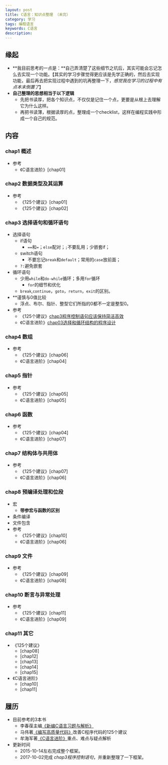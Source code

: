```yaml
---
layout: post  
title: C语言：知识点整理 （未完）  
category: 学习    
tags: 编程语言        
keywords: C语言      
description:    
---  
```



##  缘起
+ **我目前思考的一点是：**自己弄清楚了这些细节之坑后，其实可能会忘记怎么去实现一个功能。【其实的学习步骤觉得更应该是先学正确的，然后去实现功能，最后再去把实现过程中遇到的坑再整理一下，*感觉我在学习的过程中有点本末倒置了*】
+ **自己整理的思想相当于以下逻辑**
    + 先把书读厚，把各个知识点，不仅仅是记住一个点，更要是从根上去理解它为什么这样。
    + 再把书读薄，根据读厚的点，整理成一个checklist，这样在编程实践中形成一个自己的规范。


##  内容
###  chap1 概述
+ 参考
    + 《C语言进阶》[chap01]

###  chap2 数据类型及其运算
+ 参考
    + 《125个建议》[chap01]
    + 《125个建议》[chap02]

###  chap3 选择语句和循环语句
+ 选择语句
    + if语句  
        + `==`和`=`；`else`配对；`;`不要乱用；少嵌套if；
    + switch语句
        + 不要忘记`break`和`default`；常用的`case`放前面；
    + `?:`避免嵌套
+ 循环语句
    + 少用`while`和`do-while`循环；多用`for`循环
        + `for`的细节和优化
    + `break`,`continue`，`goto`，`return`，`exit`的区别。
+ **谨慎与0值比较
    + 浮点、布尔、指针、整型它们所指的0都不一定是整型0。
+ 参考
    + 《125个建议》[chap3程序控制语句应该保持简洁高效](https://github.com/wolflion/GitHubCode/blob/master/C%26CPP/C/%E6%94%B9%E5%96%84C%E7%A8%8B%E5%BA%8F%E4%BB%A3%E7%A0%81%E7%9A%84125%E4%B8%AA%E5%BB%BA%E8%AE%AE/chap03%E7%A8%8B%E5%BA%8F%E6%8E%A7%E5%88%B6%E8%AF%AD%E5%8F%A5/chap03%E7%A8%8B%E5%BA%8F%E6%8E%A7%E5%88%B6%E8%AF%AD%E5%8F%A5.md)
    + 《C语言进阶》[chap03选择和循环结构的程序设计](https://github.com/wolflion/GitHubCode/blob/master/C%26CPP/C/C%E8%AF%AD%E8%A8%80%E8%BF%9B%E9%98%B6/chap03%E9%80%89%E6%8B%A9%E5%92%8C%E5%BE%AA%E7%8E%AF%E7%BB%93%E6%9E%84%E7%9A%84%E7%A8%8B%E5%BA%8F%E8%AE%BE%E8%AE%A1/chap03%E9%80%89%E6%8B%A9%E5%92%8C%E5%BE%AA%E7%8E%AF%E7%BB%93%E6%9E%84%E7%9A%84%E7%A8%8B%E5%BA%8F%E8%AE%BE%E8%AE%A1.md)
 
###  chap4 数组	
+ 参考
    + 《125个建议》[chap06]
    + 《C语言进阶》[chap04]

###  chap5 指针 
+ 参考
    + 《125个建议》[chap05]
    + 《C语言进阶》[chap05]

###  chap6 函数 
+ 参考
    + 《125个建议》[chap04]
    + 《C语言进阶》[chap07]

###  chap7 结构体与共用体
+ 参考
    + 《125个建议》[chap07]
    + 《C语言进阶》[chap06]

###  chap8 预编译处理和位段
+ 宏
	+ **带参宏与函数的区别**
+ 条件编译
+ 文件包含
+ 参考
    + 《125个建议》[chap10]
    + 《C语言进阶》[chap06]

###  chap9 文件   
+ 参考
    + 《125个建议》[chap09]
    + 《C语言进阶》[chap08]

###  chap10 断言与异常处理
+ 参考
    + 《125个建议》[chap11]
    + 《C语言进阶》[chap09]

###  chap11 其它
+ 《125个建议》
    + [chap08]
    + [chap12]
    + [chap13]
    + [chap14]
    + [chap15]
+ 《C语言进阶》
    + [chap10]
    + [chap11]  

##  履历
+ 目前参考的3本书
    + 李春葆主编[《新编C语言习题与解析》](https://book.douban.com/subject/24371347/)
    + 马伟著[《编写高质量代码》](https://book.douban.com/subject/26804602/)改善C程序代码的125个建议
    + 牟海军著[《C语言进阶》](https://book.douban.com/subject/11232781/)重点、难点与疑点解析
+ 更新时间
    + 2015-10-14左右完成整个框架。
    + 2017-10-02完成 *chap3程序控制语句*，并重新整理了一下框架。